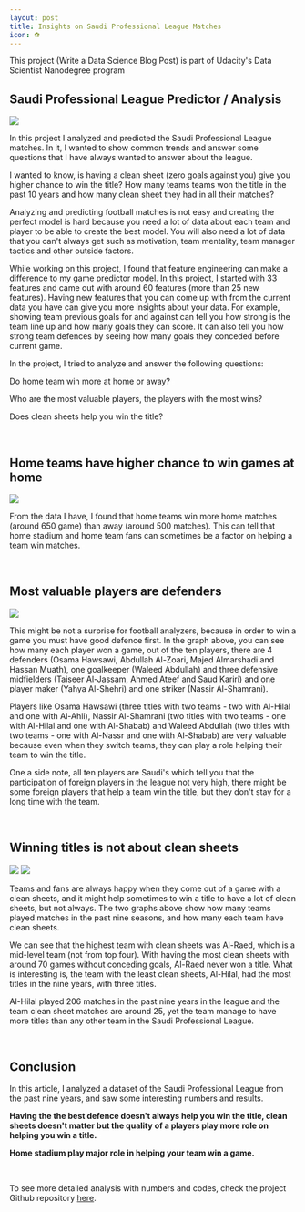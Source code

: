 ```yaml
---  
layout: post
title: Insights on Saudi Professional League Matches
icon: ⚽
---  
```


This project (Write a Data Science Blog Post) is part of Udacity's Data Scientist Nanodegree program    
  



  
  
  
  
<h2  align="left">Saudi Professional League Predictor / Analysis</h2>
  
  
![](https://alioh.github.io/images/2019-5-24/spl.png)

<p align="left">
In this project I analyzed and predicted the Saudi Professional League matches. In it, I wanted to show common trends and answer some questions that I have always wanted to answer about the league.<font size="1" color="white"> e</font>  
</p>
<p align="left">
I wanted to know, is having a clean sheet (zero goals against you) give you higher chance to win the title? How many teams teams won the title in the past 10 years and how many clean sheet they had in all their matches?<font size="1" color="white"> e</font>  
</p>
<p align="left">
Analyzing and predicting football matches is not easy and creating the perfect model is hard because you need a lot of data about each team and player to be able to create the best model. You will also need a lot of data that you can't always get such as motivation, team mentality, team manager tactics and other outside factors.<font size="1" color="white"> e</font>  
</p>
<p align="left">
While working on this project, I found that feature engineering can make a difference to my game predictor model. In this project, I started with 33 features and came out with around 60 features (more than 25 new features). Having new features that you can come up with from the current data you have can give you more insights about your data. For example, showing team previous goals for and against can tell you how strong is the team line up and how many goals they can score. It can also tell you how strong team defences by seeing how many goals they conceded before current game.<font size="1" color="white"> e</font>  
</p>
<p align="left">
In the project, I tried to analyze and answer the following questions:<font size="1" color="white"> e</font>  
</p>
<p align="left">
Do home team win more at home or away?<font size="1" color="white"> e</font>
</p>
<p align="left">
Who are the most valuable players, the players with the most wins?<font size="1" color="white"> e</font>
</p>
<p align="left">
Does clean sheets help you win the title?<font size="1" color="white"> e</font>
</p>
<br>

<h2 align="left">Home teams have higher chance to win games at home</h2>  

![](https://alioh.github.io/images/2019-5-24/g1.png)  

<p align="left">
From the data I have, I found that home teams win more home matches (around 650 game) than away (around 500 matches). This can tell that home stadium and home team fans can sometimes be a factor on helping a team win matches.<font size="1" color="white"> e</font>  
</p>

<br>

<h2 align="left">Most valuable players are defenders</h2>  

![](https://alioh.github.io/images/2019-5-24/g2.png)  

<p align="left">
This might be not a surprise for football analyzers, because in order to win a game you must have good defence first. In the graph above, you can see how many each player won a game, out of the ten players, there are 4 defenders (Osama Hawsawi, Abdullah Al-Zoari, Majed Almarshadi and Hassan Muath), one goalkeeper (Waleed Abdullah) and three defensive midfielders (Taiseer Al-Jassam, Ahmed Ateef and Saud Kariri) and one player maker (Yahya Al-Shehri) and one striker (Nassir Al-Shamrani).<font size="1" color="white"> e</font>
</p>
<p align="left">
Players like Osama Hawsawi (three titles with two teams - two with Al-Hilal and one with Al-Ahli), Nassir Al-Shamrani (two titles with two teams - one with Al-Hilal and one with Al-Shabab) and Waleed Abdullah (two titles with two teams - one with Al-Nassr and one with Al-Shabab) are very valuable because even when they switch teams, they can play a role helping their team to win the title.<font size="1" color="white"> e</font>
</p>
<p align="left">
One a side note, all ten players are Saudi's which tell you that the participation of foreign players in the league not very high, there might be some foreign players that help a team win the title, but they don't stay for a long time with the team.<font size="1" color="white"> e</font>
</p>

<br>

<h2 align="left">Winning titles is not about clean sheets</h2>

![](https://alioh.github.io/images/2019-5-24/g3-1.png) ![](https://alioh.github.io/images/2019-5-24/g3-2.png)  

<p align="left">
Teams and fans are always happy when they come out of a game with a clean sheets, and it might help sometimes to win a title to have a lot of clean sheets, but not always. The two graphs above show how many teams played matches in the past nine seasons, and how many each team have clean sheets.<font size="1" color="white"> e</font>  
</p>
<p align="left">
We can see that the highest team with clean sheets was Al-Raed, which is a mid-level team (not from top four). With having the most clean sheets with around 70 games without conceding goals, Al-Raed never won a title. What is interesting is, the team with the least clean sheets, Al-Hilal, had the most titles in the nine years, with three titles.<font size="1" color="white"> e</font>  
</p>
<p align="left">
Al-Hilal played 206 matches in the past nine years in the league and the team clean sheet matches are around 25, yet the team manage to have more titles than any other team in the Saudi Professional League.<font size="1" color="white"> e</font>
</p>

<br>

<h2 align="left">Conclusion</h2>  

<p align="left">
In this article, I analyzed a dataset of the Saudi Professional League from the past nine years, and saw some interesting numbers and results.<font size="1" color="white"> e</font>
</p>
<p align="left">
<b>Having the the best defence doesn't always help you win the title, clean sheets doesn't matter but the quality of a players play more role on helping you win a title.</b><font size="1" color="white"> e</font>
</p>
<p align="left">
<b>Home stadium play major role in helping your team win a game.</b><font size="1" color="white"> e</font>
</p>
<br>
<p align="left">

To see more detailed analysis with numbers and codes, check the project Github repository <a href='https://github.com/alioh/DSND-P4'>here</a>.<font size="1" color="white"> e</font>  

</p>
